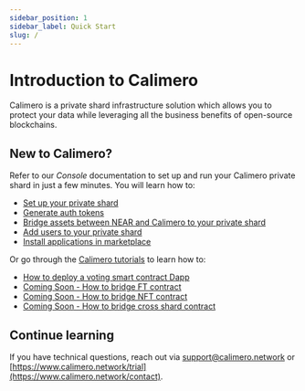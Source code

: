 ```yaml
---
sidebar_position: 1
sidebar_label: Quick Start
slug: /
---
```


# Introduction to Calimero

Calimero is a private shard infrastructure solution which allows you to protect your data while leveraging all the business benefits of open-source blockchains.

## New to Calimero?

Refer to our _Console_ documentation to set up and run your Calimero private shard in just a few minutes. You will learn how to:

- [Set up your private shard](/docs/getting_started/set_shard.md)
- [Generate auth tokens](/docs/getting_started/generate_token.md)
- [Bridge assets between NEAR and Calimero to your private shard](/docs/getting_started/bridge_console.md)
- [Add users to your private shard](/docs/getting_started/adding_users.md)
- [Install applications in marketplace](/docs/getting_started/market_place.md)

Or go through the [Calimero tutorials](/) to learn how to:

- [How to deploy a voting smart contract Dapp](/docs/tutorial/voting-tutoral.md)
- [Coming Soon - How to bridge FT contract](docs/tutorial/bridging-ft-token)
- [Coming Soon - How to bridge NFT contract](/)
- [Coming Soon - How to bridge cross shard contract](/)

## Continue learning

If you have technical questions, reach out via [support@calimero.network](mailto:support@calimero.network) or [https://www.calimero.network/trial](https://www.calimero.network/contact).
